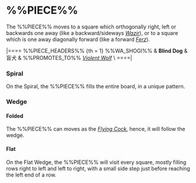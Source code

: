 # %%PIECE%%

The %%PIECE%% moves to a square which orthogonally right, left or backwards
one away (like a backward/sideways [*Wazir*](wazir.html)),
or to a square which is one away diagonally forward
(like a forward [*Ferz*](ferz.html)).

|====
%%PIECE_HEADERS%%
  {th = 1}  %%WA_SHOGI%%
&           **Blind Dog** & &#x76F2;&#x72AC;
&           %%PROMOTES_TO%%
            [*Violent Wolf*](gold_general.html?piece=violent_wolf) \\
====|

### Spiral

On the Spiral, the %%PIECE%% fills the entire board, in a unique
pattern.

### Wedge

#### Folded

The %%PIECE%% can moves as the [*Flying Cock*](flying_cock.html),
hence, it will follow the wedge.

#### Flat

On the Flat Wedge, the %%PIECE%% will visit every square, mostly
filling rows right to left and left to right, with a small side step
just before reaching the left end of a row.
